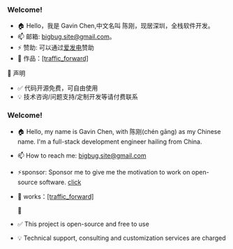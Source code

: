 ### Welcome!

- 🏠 Hello，我是 Gavin Chen,中文名叫 陈刚，现居深圳，全栈软件开发。
- 📫 邮箱: bigbug.site@gmail.com。
- ⚡ 赞助:  可以通过[爱发电](https://ifdian.net/a/bigbug-gg)赞助
- 🌱 作品：[[traffic_forward]](https://crates.io/crates/traffic_forward)

📢 声明
- ✅ 代码开源免费，可自由使用
- 💡 技术咨询/问题支持/定制开发等请付费联系




### Welcome!

- 🏠 Hello, my name is Gavin Chen, with 陈刚(chén gāng) as my Chinese name. I'm a full-stack development engineer hailing from China.
- 📫 How to reach me: bigbug.site@gmail.com
- ⚡sponsor: Sponsor me to give me the motivation to work on open-source software. [click](https://ifdian.net/a/bigbug-gg)
- 🌱 works：[[traffic_forward]](https://crates.io/crates/traffic_forward)

  📢 
- ✅ This project is open-source and free to use
- 💡 Technical support, consulting and customization services are charged

<!--
**bigbug-gg/bigbug-gg** is a ✨ _special_ ✨ repository because its `README.md` (this file) appears on your GitHub profile.

Here are some ideas to get you started:

- 🔭 I’m currently working on ...
- 🌱 I’m currently learning ...
- 👯 I’m looking to collaborate on ...
- 🤔 I’m looking for help with ...
- 💬 Ask me about ...
- 📫 How to reach me: ...
- 😄 Pronouns: ...
- ⚡ Fun fact: ...
-->
